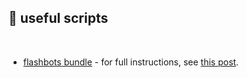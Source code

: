 ## 🔪 useful scripts

<br>

* [flashbots bundle](https://github.com/bt3gl-labs/Blockchain-DeFi-and-MEV/blob/main/MEV/scripts/flashbots-bundle.py) - for full instructions, see [this post](https://lilithsecurity.substack.com/p/-mev-wednesdays-intro-to-flashbots).
